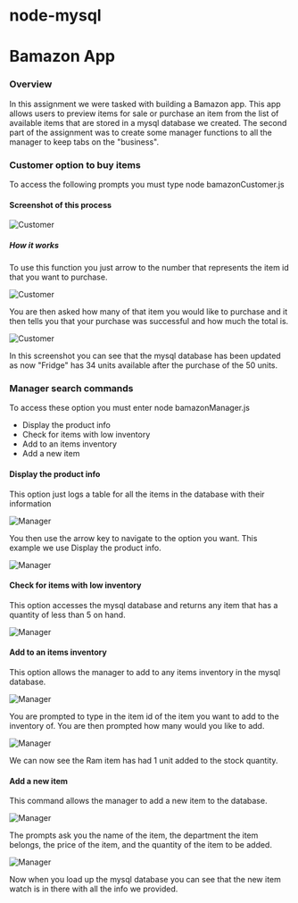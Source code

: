 # node-mysql

# Bamazon App

### Overview
<p>In this assignment we were tasked with building a Bamazon app. This app allows users to preview items for sale or purchase an item from the list of available items that are stored in a mysql database we created. The second part of the assignment was to create some manager functions to all the manager to keep tabs on the "business".</p>


### Customer option to buy items
<p>To access the following prompts you must type node bamazonCustomer.js</p>

#### Screenshot of this process

![Customer](./images/customer.jpg)

##### How it works

<p>To use this function you just arrow to the number that represents the item id that you want to purchase.</p>


![Customer](./images/customer2.jpg)
<p>You are then asked how many of that item you would like to purchase and it then tells you that your purchase was successful and how much the total is.</p>

![Customer](./images/customer3.jpg)
<p>In this screenshot you can see that the mysql database has been updated as now "Fridge" has 34 units available after the purchase of the 50 units.</p>



### Manager search commands
<p>To access these option you must enter node bamazonManager.js</p>

* Display the product info
* Check for items with low inventory
* Add to an items inventory
* Add a new item

#### Display the product info

<p>This option just logs a table for all the items in the database with their information</p>

![Manager](./images/manager.jpg)

<p>You then use the arrow key to navigate to the option you want. This example we use Display the product info.</p>

![Manager](./images/manager1.jpg)


#### Check for items with low inventory

<p>This option accesses the mysql database and returns any item that has a quantity of less than 5 on hand.</p>

![Manager](./images/manager2.jpg)


#### Add to an items inventory

<p>This option allows the manager to add to any items inventory in the mysql database.</p>

![Manager](./images/manager3.jpg)

<p>You are prompted to type in the item id of the item you want to add to the inventory of. You are then prompted how many would you like to add.</p>

![Manager](./images/manager4.jpg)

<p>We can now see the Ram item has had 1 unit added to the stock quantity.</p>


#### Add a new item

<p>This command allows the manager to add a new item to the database.</p>

![Manager](./images/manager5.jpg)

<p>The prompts ask you the name of the item, the department the item belongs, the price of the item, and the quantity of the item to be added.</p>

![Manager](./images/manager6.jpg)

<p>Now when you load up the mysql database you can see that the new item watch is in there with all the info we provided.</p>


